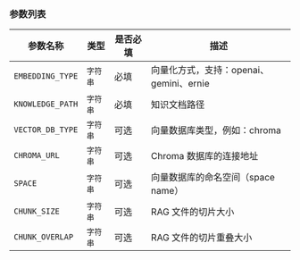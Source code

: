 ### 参数列表

| 参数名称             | 类型    | 是否必填 | 描述                           |
|------------------|-------|------|------------------------------|
| `EMBEDDING_TYPE` | `字符串` | 必填   | 向量化方式，支持：openai、gemini、ernie |
| `KNOWLEDGE_PATH` | `字符串` | 必填   | 知识文档路径                       |
| `VECTOR_DB_TYPE` | `字符串` | 可选   | 向量数据库类型，例如：chroma            |
| `CHROMA_URL`     | `字符串` | 可选   | Chroma 数据库的连接地址              |
| `SPACE`          | `字符串` | 可选   | 向量数据库的命名空间（space name）       |
| `CHUNK_SIZE`     | `字符串` | 可选   | RAG 文件的切片大小                  |
| `CHUNK_OVERLAP`  | `字符串` | 可选   | RAG 文件的切片重叠大小                |


